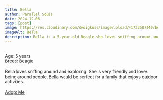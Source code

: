 ```yaml
---
title: Bella
author: Parallel Souls
date: 2024-12-06
tags: [post]
image: https://res.cloudinary.com/dvoigkose/image/upload/v1733507340/beagle-on-meadow-2021-08-26-15-58-22-utc_w01bkg.png
imageAlt: Bella
description: Bella is a 5-year-old Beagle who loves sniffing around and exploring. She is very friendly and loves being around people. Bella would be perfect for a family that enjoys outdoor activities.
---
```

<br>
Age: 5 years
<br>
Breed: Beagle
<br>
<br>
Bella loves sniffing around and exploring. She is very friendly and loves being around people. Bella would be perfect for a family that enjoys outdoor activities.
<br>
<br>
<a href="mailto:petrescue@example.com?subject=Adopt Bella" class="btn btn--primary">Adopt Me</a>